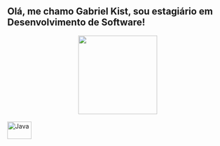 ## Olá, me chamo Gabriel Kist, sou estagiário em Desenvolvimento de Software!
<div align="center">
  <a href="https://github.com/kistgab">
  <img height="180em" src="https://github-readme-stats.vercel.app/api?username=kistgab&show_icons=true&theme=darcula&include_all_commits=true&count_private=true"/>
</div>
<div style="display: inline_block"><br>
  <img align="center" alt="Java" height="40" width="55" src="https://cdn.jsdelivr.net/gh/devicons/devicon/icons/java/java-original.svg">
</div>

